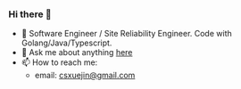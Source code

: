 ### Hi there 👋

- 🔭 Software Engineer / Site Reliability Engineer. Code with Golang/Java/Typescript.
- 💬 Ask me about anything [here](https://github.com/csxuejin/csxuejin/issues)
- 📫 How to reach me: 
  - email: csxuejin@gmail.com
